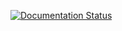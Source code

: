 [![Documentation Status](https://readthedocs.org/projects/sphinx-example1012/badge/?version=latest)](https://sphinx-example1012.readthedocs.io/en/latest/?badge=latest)
